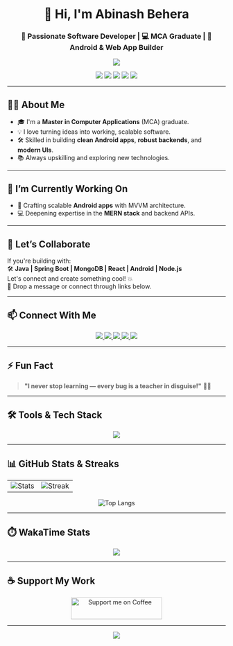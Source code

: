 



<h1 align="center">👋 Hi, I'm Abinash Behera</h1>
<h3 align="center">🚀 Passionate Software Developer | 💻 MCA Graduate | 📱 Android & Web App Builder</h3>

<p align="center">
  <img src="https://readme-typing-svg.herokuapp.com/?lines=Full-Stack+Developer;Android+App+Builder;Tech+Explorer;Always+Learning...&center=true&width=500&height=45&color=58A6FF&vCenter=true&size=22"/>
</p>

<p align="center">
  <img src="https://img.shields.io/badge/Java-ED8B00?style=for-the-badge&logo=java&logoColor=white"/>
  <img src="https://img.shields.io/badge/React-20232A?style=for-the-badge&logo=react&logoColor=61DAFB"/>
  <img src="https://img.shields.io/badge/Spring_Boot-6DB33F?style=for-the-badge&logo=spring-boot&logoColor=white"/>
  <img src="https://img.shields.io/badge/MongoDB-4EA94B?style=for-the-badge&logo=mongodb&logoColor=white"/>
  <img src="https://img.shields.io/badge/Android-3DDC84?style=for-the-badge&logo=android&logoColor=white"/>
</p>

---

## 👨‍💻 About Me  
- 🎓 I'm a **Master in Computer Applications** (MCA) graduate.  
- 💡 I love turning ideas into working, scalable software.  
- 🛠️ Skilled in building **clean Android apps**, **robust backends**, and **modern UIs**.  
- 📚 Always upskilling and exploring new technologies.

---

## 🔭 I’m Currently Working On  
- 📱 Crafting scalable **Android apps** with MVVM architecture.  
- 💻 Deepening expertise in the **MERN stack** and backend APIs.

---

## 🤝 Let’s Collaborate  
If you're building with:  
🛠️ **Java | Spring Boot | MongoDB | React | Android | Node.js**  
Let's connect and create something cool! 💥  
📩 Drop a message or connect through links below.

---

## 📫 Connect With Me  
<p align="center">
  <a href="mailto:abinashbehera9889@gmail.com">
    <img src="https://img.shields.io/badge/Gmail-D14836?style=for-the-badge&logo=gmail&logoColor=white"/>
  </a>
  <a href="https://github.com/lucky-world29" target="_blank">
    <img src="https://img.shields.io/badge/GitHub-100000?style=for-the-badge&logo=github&logoColor=white"/>
  </a>
  <a href="https://www.instagram.com/lucky_world29/" target="_blank">
    <img src="https://img.shields.io/badge/Instagram-E4405F?style=for-the-badge&logo=instagram&logoColor=white"/>
  </a>
  <a href="https://discord.gg/kqb3EwFx" target="_blank">
    <img src="https://img.shields.io/badge/Discord_Server-5865F2?style=for-the-badge&logo=discord&logoColor=white"/>
  </a>
  <a href="https://coruscating-mermaid-d1ef87.netlify.app/" target="_blank">
    <img src="https://img.shields.io/badge/Portfolio-FF5722?style=for-the-badge&logo=web&logoColor=white"/>
  </a>
</p>



---

## ⚡ Fun Fact  
> **"I never stop learning — every bug is a teacher in disguise!"** 🐞🚀

---

## 🛠️ Tools & Tech Stack
<p align="center">
  <img src="https://skillicons.dev/icons?i=java,spring,react,js,html,css,mongodb,nodejs,androidstudio,git,vscode,figma" />
</p>

---

## 📊 GitHub Stats & Streaks

<div align="center">
  <table>
    <tr>
      <td>
        <img src="https://github-readme-stats.vercel.app/api?username=lucky-world29&theme=onedark&show_icons=true&hide_border=true&count_private=true" alt="Stats"/>
      </td>
      <td>
        <img src="https://github-readme-streak-stats.herokuapp.com/?user=lucky-world29&theme=onedark&hide_border=true" alt="Streak"/>
      </td>
    </tr>
  </table>

  <img src="https://github-readme-stats.vercel.app/api/top-langs/?username=lucky-world29&theme=onedark&show_icons=true&hide_border=true&layout=compact" alt="Top Langs"/>
</div>

---

## ⏱️ WakaTime Stats
<p align="center">
  <img src="https://github-readme-stats.vercel.app/api/wakatime?username=lucky_world29&theme=onedark&hide_border=true"/>
</p>

---

## ☕ Support My Work

<p align="center">
  <a href="https://coff.ee/abinashbeh7" target="_blank">
    <img src="https://cdn.buymeacoffee.com/buttons/v2/default-yellow.png" alt="Support me on Coffee" width="210" height="50" >
  </a>
</p>

---

<!-- Footer -->
<p align="center">
  <img src="https://komarev.com/ghpvc/?username=lucky-world29&label=Profile+Views&color=brightgreen&style=flat"/>
</p>
